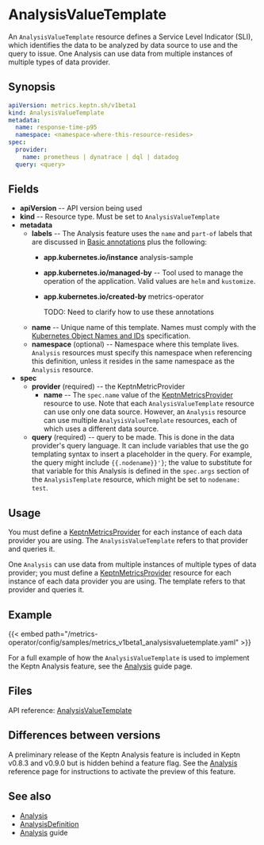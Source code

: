 # AnalysisValueTemplate

An `AnalysisValueTemplate` resource
defines a Service Level Indicator (SLI),
which identifies the data to be analyzed
by data source to use and the query to issue.
One Analysis can use data from multiple instances
of multiple types of data provider.

## Synopsis

```yaml
apiVersion: metrics.keptn.sh/v1beta1
kind: AnalysisValueTemplate
metadata:
  name: response-time-p95
  namespace: <namespace-where-this-resource-resides>
spec:
  provider:
    name: prometheus | dynatrace | dql | datadog
  query: <query>
```

## Fields

* **apiVersion** -- API version being used
* **kind** -- Resource type.
  Must be set to `AnalysisValueTemplate`
* **metadata**
  * **labels** -- The Analysis feature uses the
    `name` and `part-of` labels that are discussed in
    [Basic annotations](../../guides/integrate.md#basic-annotations)
    plus the following:
    * **app.kubernetes.io/instance** analysis-sample
    * **app.kubernetes.io/managed-by** -- Tool used to manage
      the operation of the application.
      Valid values are `helm` and `kustomize`.
    * **app.kubernetes.io/created-by** metrics-operator

      TODO: Need to clarify how to use these annotations
  * **name** -- Unique name of this template.
    Names must comply with the
    [Kubernetes Object Names and IDs](https://kubernetes.io/docs/concepts/overview/working-with-objects/names/#dns-subdomain-names)
    specification.
  * **namespace** (optional) -- Namespace where this template lives.
    `Analysis` resources must specify this namespace
    when referencing this definition,
    unless it resides in the same namespace as the `Analysis` resource.
* **spec**
  * **provider** (required) -- the KeptnMetricProvider
    * **name** -- The `spec.name` value of the
      [KeptnMetricsProvider](metricsprovider.md) resource to use.
      Note that each `AnalysisValueTemplate` resource
      can use only one data source.
      However, an `Analysis` resource
      can use multiple `AnalysisValueTemplate` resources,
      each of which uses a different data source.
  * **query** (required) -- query to be made.
    This is done in the data provider's query language.
    It can include variables that use the go templating syntax
    to insert a placeholder in the query.
    For example, the query might include `{{.nodename}}'}`;
    the value to substitute for that variable for this Analysis
    is defined in the `spec.args` section of the `AnalysisTemplate` resource,
    which might be set to `nodename: test`.

## Usage

You must define a
[KeptnMetricsProvider](metricsprovider.md)
for each instance of each data provider you are using.
The `AnalysisValueTemplate` refers to that provider and queries it.

One `Analysis` can use data from multiple instances
of multiple types of data provider;
you must define a
[KeptnMetricsProvider](metricsprovider.md)
resource for each instance of each data provider you are using.
The template refers to that provider and queries it.

## Example

{{< embed path="/metrics-operator/config/samples/metrics_v1beta1_analysisvaluetemplate.yaml" >}}

For a full example of how the `AnalysisValueTemplate` is used
to implement the Keptn Analysis feature, see the
[Analysis](../../guides/slo.md)
guide page.

## Files

API reference:
[AnalysisValueTemplate](../api-reference/metrics/v1beta1/#analysisvaluetemplate)

## Differences between versions

A preliminary release of the Keptn Analysis feature
is included in Keptn v0.8.3 and v0.9.0 but is hidden behind a feature flag.
See the
[Analysis](analysis.md#differences-between-versions)
reference page for instructions to activate the preview of this feature.

## See also

* [Analysis](analysis.md)
* [AnalysisDefinition](analysisdefinition.md)
* [Analysis](../../guides/slo.md) guide
